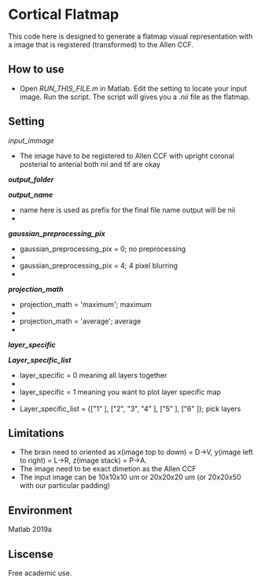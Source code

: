 

# Cortical Flatmap
This code here is designed to generate a flatmap visual representation with a image that is registered (transformed) to the Allen CCF.   

## How to use
- Open *RUN_THIS_FILE.m*  in Matlab. Edit the setting to locate your input image. Run the script.  The script will gives you a *.nii*  file as the flatmap. 


## Setting

*input_immage*

- The image have to be registered to Allen CCF with upright coronal posterial to anterial both nii and tif are okay

***output_folder***

***output_name***

- name here is used as prefix for the final file name output will be nii
- 
***gaussian_preprocessing_pix***

- gaussian_preprocessing_pix = 0; no preprocessing
- 
- gaussian_preprocessing_pix = 4; 4 pixel blurring
- 
***projection_math***

- projection_math = 'maximum'; maximum
- 
- projection_math = 'average'; average
- 
***layer_specific***

***Layer_specific_list*** 

- layer_specific = 0 meaning all layers together
- 
- layer_specific = 1 meaning you want to plot layer specific map
- 
- Layer_specific_list =  {["1" ], ["2", "3", "4" ], ["5" ], ["6" ]}; pick layers


## Limitations
- The brain need to oriented as x(image top to down) = D->V, y(image left to right)  = L->R, z(image stack) = P->A.
- The image need to be exact dimetion as the Allen CCF
- The input image can be 10x10x10 um or 20x20x20 um (or 20x20x50 with our particular padding)

## Environment
Matlab 2019a

## Liscense
Free academic use.
